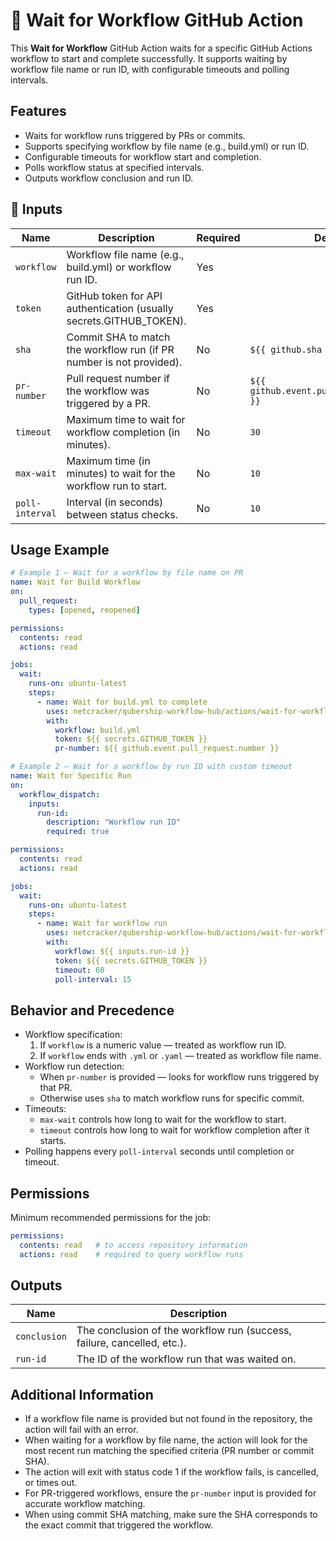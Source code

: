 # 🚀 Wait for Workflow GitHub Action

This **Wait for Workflow** GitHub Action waits for a specific GitHub Actions workflow to start and complete successfully. It supports waiting by workflow file name or run ID, with configurable timeouts and polling intervals.

## Features

- Waits for workflow runs triggered by PRs or commits.
- Supports specifying workflow by file name (e.g., build.yml) or run ID.
- Configurable timeouts for workflow start and completion.
- Polls workflow status at specified intervals.
- Outputs workflow conclusion and run ID.

## 📌 Inputs

| Name            | Description                                                                 | Required | Default                                           |
| --------------- | --------------------------------------------------------------------------- | -------- | ------------------------------------------------- |
| `workflow`      | Workflow file name (e.g., build.yml) or workflow run ID.                   | Yes      |                                                   |
| `token`         | GitHub token for API authentication (usually secrets.GITHUB_TOKEN).        | Yes      |                                                   |
| `sha`           | Commit SHA to match the workflow run (if PR number is not provided).       | No       | `${{ github.sha }}`                               |
| `pr-number`     | Pull request number if the workflow was triggered by a PR.                 | No       | `${{ github.event.pull_request.number }}`  |
| `timeout`       | Maximum time to wait for workflow completion (in minutes).                 | No       | `30`                                              |
| `max-wait`      | Maximum time (in minutes) to wait for the workflow run to start.           | No       | `10`                                              |
| `poll-interval` | Interval (in seconds) between status checks.                              | No       | `10`                                              |

## Usage Example

```yaml
# Example 1 — Wait for a workflow by file name on PR
name: Wait for Build Workflow
on:
  pull_request:
    types: [opened, reopened]

permissions:
  contents: read
  actions: read

jobs:
  wait:
    runs-on: ubuntu-latest
    steps:
      - name: Wait for build.yml to complete
        uses: netcracker/qubership-workflow-hub/actions/wait-for-workflow@main
        with:
          workflow: build.yml
          token: ${{ secrets.GITHUB_TOKEN }}
          pr-number: ${{ github.event.pull_request.number }}
```

```yaml
# Example 2 — Wait for a workflow by run ID with custom timeout
name: Wait for Specific Run
on:
  workflow_dispatch:
    inputs:
      run-id:
        description: "Workflow run ID"
        required: true

permissions:
  contents: read
  actions: read

jobs:
  wait:
    runs-on: ubuntu-latest
    steps:
      - name: Wait for workflow run
        uses: netcracker/qubership-workflow-hub/actions/wait-for-workflow@main
        with:
          workflow: ${{ inputs.run-id }}
          token: ${{ secrets.GITHUB_TOKEN }}
          timeout: 60
          poll-interval: 15
```

## Behavior and Precedence

- Workflow specification:
  1) If `workflow` is a numeric value — treated as workflow run ID.
  2) If `workflow` ends with `.yml` or `.yaml` — treated as workflow file name.
- Workflow run detection:
  - When `pr-number` is provided — looks for workflow runs triggered by that PR.
  - Otherwise uses `sha` to match workflow runs for specific commit.
- Timeouts:
  - `max-wait` controls how long to wait for the workflow to start.
  - `timeout` controls how long to wait for workflow completion after it starts.
- Polling happens every `poll-interval` seconds until completion or timeout.

## Permissions

Minimum recommended permissions for the job:
```yaml
permissions:
  contents: read   # to access repository information
  actions: read    # required to query workflow runs
```

## Outputs

| Name         | Description                                                              |
| ------------ | ------------------------------------------------------------------------ |
| `conclusion` | The conclusion of the workflow run (success, failure, cancelled, etc.). |
| `run-id`     | The ID of the workflow run that was waited on.                          |

## Additional Information

- If a workflow file name is provided but not found in the repository, the action will fail with an error.
- When waiting for a workflow by file name, the action will look for the most recent run matching the specified criteria (PR number or commit SHA).
- The action will exit with status code 1 if the workflow fails, is cancelled, or times out.
- For PR-triggered workflows, ensure the `pr-number` input is provided for accurate workflow matching.
- When using commit SHA matching, make sure the SHA corresponds to the exact commit that triggered the workflow.
